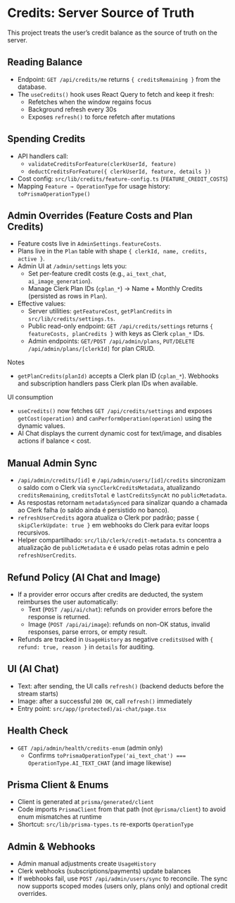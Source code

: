 # Credits: Server Source of Truth

This project treats the user’s credit balance as the source of truth on the server.

## Reading Balance
- Endpoint: `GET /api/credits/me` returns `{ creditsRemaining }` from the database.
- The `useCredits()` hook uses React Query to fetch and keep it fresh:
  - Refetches when the window regains focus
  - Background refresh every 30s
  - Exposes `refresh()` to force refetch after mutations

## Spending Credits
- API handlers call:
  - `validateCreditsForFeature(clerkUserId, feature)`
  - `deductCreditsForFeature({ clerkUserId, feature, details })`
- Cost config: `src/lib/credits/feature-config.ts` (`FEATURE_CREDIT_COSTS`)
- Mapping `Feature → OperationType` for usage history: `toPrismaOperationType()`

## Admin Overrides (Feature Costs and Plan Credits)
- Feature costs live in `AdminSettings.featureCosts`.
- Plans live in the `Plan` table with shape `{ clerkId, name, credits, active }`.
- Admin UI at `/admin/settings` lets you:
  - Set per-feature credit costs (e.g., `ai_text_chat`, `ai_image_generation`).
  - Manage Clerk Plan IDs (`cplan_*`) → Name + Monthly Credits (persisted as rows in `Plan`).
- Effective values:
  - Server utilities: `getFeatureCost`, `getPlanCredits` in `src/lib/credits/settings.ts`.
  - Public read-only endpoint: `GET /api/credits/settings` returns `{ featureCosts, planCredits }` with keys as Clerk `cplan_*` IDs.
  - Admin endpoints: `GET/POST /api/admin/plans`, `PUT/DELETE /api/admin/plans/[clerkId]` for plan CRUD.

Notes
- `getPlanCredits(planId)` accepts a Clerk plan ID (`cplan_*`). Webhooks and subscription handlers pass Clerk plan IDs when available.

UI consumption
- `useCredits()` now fetches `GET /api/credits/settings` and exposes `getCost(operation)` and `canPerformOperation(operation)` using the dynamic values.
- AI Chat displays the current dynamic cost for text/image, and disables actions if balance < cost.

## Manual Admin Sync
- `/api/admin/credits/[id]` e `/api/admin/users/[id]/credits` sincronizam o saldo com o Clerk via `syncClerkCreditsMetadata`, atualizando `creditsRemaining`, `creditsTotal` e `lastCreditsSyncAt` no `publicMetadata`.
- As respostas retornam `metadataSynced` para sinalizar quando a chamada ao Clerk falha (o saldo ainda é persistido no banco).
- `refreshUserCredits` agora atualiza o Clerk por padrão; passe `{ skipClerkUpdate: true }` em webhooks do Clerk para evitar loops recursivos.
- Helper compartilhado: `src/lib/clerk/credit-metadata.ts` concentra a atualização de `publicMetadata` e é usado pelas rotas admin e pelo `refreshUserCredits`.

## Refund Policy (AI Chat and Image)
- If a provider error occurs after credits are deducted, the system reimburses the user automatically:
  - Text (`POST /api/ai/chat`): refunds on provider errors before the response is returned.
  - Image (`POST /api/ai/image`): refunds on non-OK status, invalid responses, parse errors, or empty result.
- Refunds are tracked in `UsageHistory` as negative `creditsUsed` with `{ refund: true, reason }` in `details` for auditing.

## UI (AI Chat)
- Text: after sending, the UI calls `refresh()` (backend deducts before the stream starts)
- Image: after a successful `200 OK`, call `refresh()` immediately
- Entry point: `src/app/(protected)/ai-chat/page.tsx`

## Health Check
- `GET /api/admin/health/credits-enum` (admin only)
  - Confirms `toPrismaOperationType('ai_text_chat') === OperationType.AI_TEXT_CHAT` (and image likewise)

## Prisma Client & Enums
- Client is generated at `prisma/generated/client`
- Code imports `PrismaClient` from that path (not `@prisma/client`) to avoid enum mismatches at runtime
- Shortcut: `src/lib/prisma-types.ts` re-exports `OperationType`

## Admin & Webhooks
- Admin manual adjustments create `UsageHistory`
- Clerk webhooks (subscriptions/payments) update balances
- If webhooks fail, use `POST /api/admin/users/sync` to reconcile. The sync now supports scoped modes (users only, plans only) and optional credit overrides.

